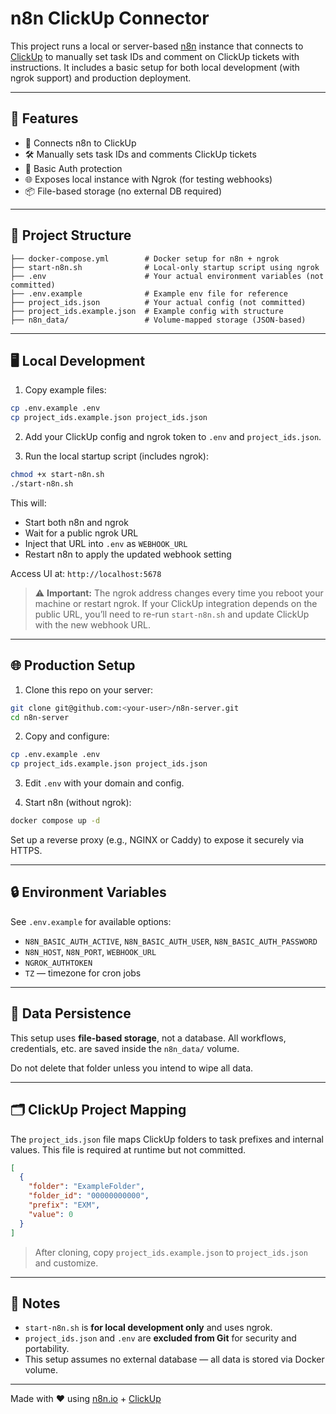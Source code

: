 # n8n ClickUp Connector

This project runs a local or server-based [n8n](https://n8n.io/) instance that connects to [ClickUp](https://clickup.com/) to manually set task IDs and comment on ClickUp tickets with instructions. It includes a basic setup for both local development (with ngrok support) and production deployment.

---

## 🚀 Features

- 🧩 Connects n8n to ClickUp
- 🛠️ Manually sets task IDs and comments ClickUp tickets
- 🔐 Basic Auth protection
- 🌐 Exposes local instance with Ngrok (for testing webhooks)
- 📦 File-based storage (no external DB required)

---

## 📁 Project Structure

```
├── docker-compose.yml        # Docker setup for n8n + ngrok
├── start-n8n.sh              # Local-only startup script using ngrok
├── .env                      # Your actual environment variables (not committed)
├── .env.example              # Example env file for reference
├── project_ids.json          # Your actual config (not committed)
├── project_ids.example.json  # Example config with structure
├── n8n_data/                 # Volume-mapped storage (JSON-based)
```

---

## 🖥️ Local Development

1. Copy example files:

```bash
cp .env.example .env
cp project_ids.example.json project_ids.json
```

2. Add your ClickUp config and ngrok token to `.env` and `project_ids.json`.

3. Run the local startup script (includes ngrok):

```bash
chmod +x start-n8n.sh
./start-n8n.sh
```

This will:

- Start both n8n and ngrok
- Wait for a public ngrok URL
- Inject that URL into `.env` as `WEBHOOK_URL`
- Restart n8n to apply the updated webhook setting

Access UI at: `http://localhost:5678`

> ⚠️ **Important:** The ngrok address changes every time you reboot your machine or restart ngrok. If your ClickUp integration depends on the public URL, you’ll need to re-run `start-n8n.sh` and update ClickUp with the new webhook URL.

---

## 🌐 Production Setup

1. Clone this repo on your server:

```bash
git clone git@github.com:<your-user>/n8n-server.git
cd n8n-server
```

2. Copy and configure:

```bash
cp .env.example .env
cp project_ids.example.json project_ids.json
```

3. Edit `.env` with your domain and config.

4. Start n8n (without ngrok):

```bash
docker compose up -d
```

Set up a reverse proxy (e.g., NGINX or Caddy) to expose it securely via HTTPS.

---

## 🔒 Environment Variables

See `.env.example` for available options:

- `N8N_BASIC_AUTH_ACTIVE`, `N8N_BASIC_AUTH_USER`, `N8N_BASIC_AUTH_PASSWORD`
- `N8N_HOST`, `N8N_PORT`, `WEBHOOK_URL`
- `NGROK_AUTHTOKEN`
- `TZ` — timezone for cron jobs

---

## 🧪 Data Persistence

This setup uses **file-based storage**, not a database. All workflows, credentials, etc. are saved inside the `n8n_data/` volume.

Do not delete that folder unless you intend to wipe all data.

---

## 🗂️ ClickUp Project Mapping

The `project_ids.json` file maps ClickUp folders to task prefixes and internal values. This file is required at runtime but not committed.

```json
[
  {
    "folder": "ExampleFolder",
    "folder_id": "00000000000",
    "prefix": "EXM",
    "value": 0
  }
]
```

> After cloning, copy `project_ids.example.json` to `project_ids.json` and customize.

---

## 📌 Notes

- `start-n8n.sh` is **for local development only** and uses ngrok.
- `project_ids.json` and `.env` are **excluded from Git** for security and portability.
- This setup assumes no external database — all data is stored via Docker volume.

---

Made with ❤️ using [n8n.io](https://n8n.io/) + [ClickUp](https://clickup.com/)

